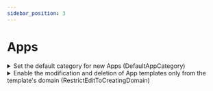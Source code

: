 ```yaml
---
sidebar_position: 3
---
```


# Apps

<details style={{ width: '100%', marginLeft: 'auto', marginRight: 'auto' }}>
  <summary>Set the default category for new Apps (DefaultAppCategory)</summary>
<table>
	<tbody>
		<tr>
			<td>Key</td>
			<td>`<add key="DefaultAppCategory" value="app category"/>`</td>
		</tr>
		<tr>
			<td>Possible values</td>
			<td>\<app category\> = the new default category</td>
		</tr>
		<tr>
			<td>Where to add/change</td>
			<td>`customer.config` CloudShell Server installation directory</td>
		</tr>
		<tr>
			<td>Default value</td>
			<td>Applications</td>
		</tr>
		<tr>
			<td>Affected CloudShell Component</td>
			<td>CloudShell Portal</td>
		</tr>
		<tr>
			<td>Version</td>
			<td>7.0 and above</td>
		</tr>
	</tbody>
</table>
</details>
<details style={{ width: '100%', marginLeft: 'auto', marginRight: 'auto' }}>
  <summary>Enable the modification and deletion of App templates only from the template's domain (RestrictEditToCreatingDomain)</summary>
<table>
	<tbody>
		<tr>
			<td>Key</td>
			<td>`<add key="RestrictEditToCreatingDomain" value="True"/>`</td>
		</tr>
		<tr>
			<td>Possible values</td>
			<td>True/False</td>
		</tr>
		<tr>
			<td>Where to add/change</td>
			<td>`customer.config` CloudShell Portal installation directory</td>
		</tr>
		<tr>
			<td>Default value</td>
			<td>False</td>
		</tr>
		<tr>
			<td>Affected CloudShell Component</td>
			<td>CloudShell Portal</td>
		</tr>
		<tr>
			<td>Version</td>
			<td>8.2 and above</td>
		</tr>
	</tbody>
</table>
</details>